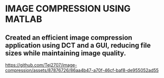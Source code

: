 # IMAGE COMPRESSION USING MATLAB
## Created an efficient image compression application using DCT and a GUI, reducing file sizes while maintaining image quality.
https://github.com/Tej2707/image-compression/assets/87876726/86aa4b47-a70f-46cf-baf8-de955052ad55
